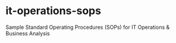 # it-operations-sops
Sample Standard Operating Procedures (SOPs) for IT Operations &amp; Business Analysis
